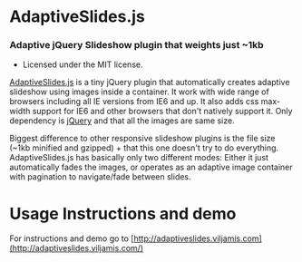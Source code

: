 # AdaptiveSlides.js 
### Adaptive jQuery Slideshow plugin that weights just ~1kb

 - Licensed under the MIT license.

[AdaptiveSlides.js](http://adaptiveslides.viljamis.com/) is a tiny jQuery plugin that automatically creates adaptive slideshow using images inside a container. It work with wide range of browsers including all IE versions from IE6 and up. It also adds css max-width support for IE6 and other browsers that don't natively support it. Only dependency is [jQuery](http://jquery.com/) and that all the images are same size.

Biggest difference to other responsive slideshow plugins is the file size (~1kb minified and gzipped) + that this one doesn't try to do everything. AdaptiveSlides.js has basically only two different modes: Either it just automatically fades the images, or operates as an adaptive image container with pagination to navigate/fade between slides.

Usage Instructions and demo
======

For instructions and demo go to [http://adaptiveslides.viljamis.com](http://adaptiveslides.viljamis.com/)